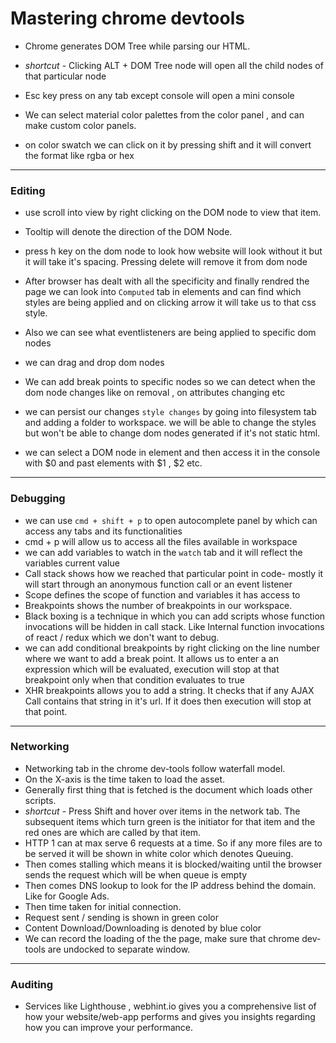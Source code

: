 
# Mastering chrome devtools

- Chrome generates DOM Tree while parsing our HTML.
- *shortcut* - Clicking ALT + DOM Tree node will open all the child nodes of that particular node
- Esc key press on any tab except console will open a mini console

- We can select material color palettes from the color panel , and can make custom color panels.
- on color swatch we can click on it by pressing shift and it will convert the format  like rgba or hex

---
### Editing

- use scroll into view by right clicking on the DOM node to view that item.
- Tooltip will denote the direction of the DOM Node.
- press h key on the dom node to look how website will look without it but it will take it's spacing. Pressing delete will remove it from dom node

- After browser has dealt with all the specificity and finally rendred the page we can look into `Computed` tab in elements and can find which styles are being applied and on clicking arrow it will take us to that css style.
- Also we can see what eventlisteners are being applied to specific dom nodes
- we can drag and drop dom nodes
- We can add break points to specific nodes so we can detect when the dom node changes like on removal , on attributes changing etc
- we can persist our changes `style changes` by going into filesystem tab and adding a folder to workspace. we will be able to change the styles but won't be able to change dom nodes generated if it's not static html.
- we can select a DOM node in element and then access it in the console with $0 and past elements with $1 , $2 etc.

---

### Debugging

- we can use `cmd + shift + p` to open autocomplete panel by which can access any tabs and its functionalities
- cmd + p will allow us to access all the files available in workspace
- we can add variables to watch in the `watch` tab and it will reflect the variables current value
- Call stack shows how we reached that particular point in code- mostly it will start through an anonymous function call or an event listener
- Scope defines the scope of function and variables it has access to
- Breakpoints shows the number of breakpoints in our workspace.
-  Black boxing is a technique in which you can add scripts whose function invocations will be hidden in call stack. Like Internal function invocations of react / redux which we don't want to debug.
- we can add conditional breakpoints by right clicking on the line number where we want to add a break point. It allows us to enter a an expression which will be evaluated, execution will stop at that breakpoint only when that condition evaluates to true 
- XHR breakpoints allows you to add a string. It checks that if any AJAX Call contains that string in it's url. If it does then execution will stop at that point.

---

### Networking

- Networking tab in the chrome dev-tools follow waterfall model. 
- On the X-axis is the time taken to load the asset.
- Generally first thing that is fetched is the document which loads other scripts.
-  *shortcut* - Press Shift and hover over items in the network tab. The subsequent items which turn green is the initiator for that item and the red ones are which are called by that item. 
- HTTP 1 can at max serve 6 requests at a time. So if any more files are to be served it will be shown in white color which denotes Queuing.
- Then comes stalling which means it is blocked/waiting until the browser sends the request which will be when queue is empty
- Then comes DNS lookup to look for the IP address behind the domain. Like for Google Ads.
- Then time taken for initial connection.
- Request sent / sending is shown in green color
- Content Download/Downloading is denoted by blue color
- We can record the loading of the the page, make sure that chrome dev-tools are undocked to separate window.
---

### Auditing

- Services like Lighthouse , webhint.io gives you a comprehensive list of how your website/web-app performs and gives you insights regarding how you can improve your performance.
<!--stackedit_data:
eyJoaXN0b3J5IjpbLTI0MTY3MjYxMCw0MTYwODM4NjUsNDE2MD
gzODY1LC02MjIxNjg2MzEsMTAxOTkzODAwNSwxOTI1ODk5NDE2
LDEwMTk5MzgwMDUsLTEwMjg0NjAyNTksNzUyODM0NzU2LDU3Mj
A1NzY5MiwtMTU1MDQ4MDgwMSwxNTQzMTY0NTUxLDUxMTExMjE1
NiwxMzUzNjMwODk0LDY3ODIzMTY1NCw0NjgwNzQzNzYsLTI2Mz
kzMzQ5MSwtMTExOTY3NzA4NiwxNDk5NDAzNTY4LDE1OTk1MzUz
MDhdfQ==
-->